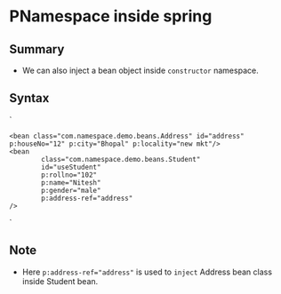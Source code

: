 # PNamespace inside spring

## Summary
- We can also inject a bean object inside `constructor` namespace.

## Syntax
`

    <bean class="com.namespace.demo.beans.Address" id="address" p:houseNo="12" p:city="Bhopal" p:locality="new mkt"/>
    <bean
            class="com.namespace.demo.beans.Student"
            id="useStudent"
            p:rollno="102"
            p:name="Nitesh"
            p:gender="male"
            p:address-ref="address"
    />

`

## Note
- Here `p:address-ref="address"` is used to `inject` Address bean class inside Student bean.